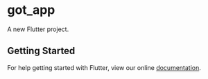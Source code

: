 # got_app

A new Flutter project.

## Getting Started

For help getting started with Flutter, view our online
[documentation](https://flutter.io/).
